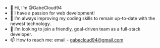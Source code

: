 - 👋 Hi, I’m @GabeCloud94
- 👀 I have a passion for web development!
- 🌱 I’m always improving my coding skills to remain up-to-date with the newest technology.
- 💞️ I’m looking to join a friendly, goal-driven team as a full-stack developer.
- 📫 How to reach me: email - gabecloud94@gmail.com

<!---
GabeCloud94/GabeCloud94 is a ✨ special ✨ repository because its `README.md` (this file) appears on your GitHub profile.
You can click the Preview link to take a look at your changes.
--->
